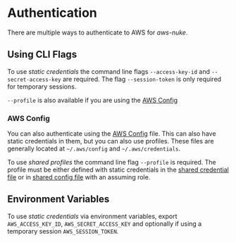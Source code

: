 # Authentication

There are multiple ways to authenticate to AWS for *aws-nuke*.

## Using CLI Flags

To use *static credentials* the command line flags `--access-key-id` and `--secret-access-key`
are required. The flag `--session-token` is only required for temporary sessions.

`--profile` is also available if you are using the [AWS Config](https://docs.aws.amazon.com/cli/latest/userguide/cli-configure-files.html)

### AWS Config

You can also authenticate using the [AWS Config](https://docs.aws.amazon.com/cli/latest/userguide/cli-configure-files.html)
file. This can also have static credentials in them, but you can also use profiles. These files are generally located
at `~/.aws/config` and `~/.aws/credentials`.

To use *shared profiles* the command line flag `--profile` is required. The profile must be either defined with static
credentials in the [shared credential file](https://docs.aws.amazon.com/cli/latest/userguide/cli-multiple-profiles.html) or in [shared config file](https://docs.aws.amazon.com/cli/latest/userguide/cli-roles.html) with an assuming role.

## Environment Variables

To use *static credentials* via environment variables, export `AWS_ACCESS_KEY_ID`, `AWS_SECRET_ACCESS_KEY` and
optionally if using a temporary session `AWS_SESSION_TOKEN`.

